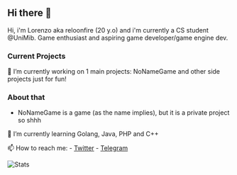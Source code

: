 ## Hi there 👋

Hi, i'm Lorenzo aka reloonfire (20 y.o) and i'm currently a CS student @UniMib.
Game enthusiast and aspiring game developer/game engine dev.


### Current Projects
🔭 I’m currently working on 1 main projects: NoNameGame and other side projects just for fun!
### About that
   - NoNameGame is a game (as the name implies), but it is a private project so shhh
   
🌱 I’m currently learning Golang, Java, PHP and C++

📫 How to reach me:
    - [Twitter](https://twitter.com/reloonfireit)
    - [Telegram](https://t.me/reloonfire)
    
![Stats](https://github-readme-stats.vercel.app/api?username=reloonfire&show_icons=true)
<!--
**reloonfire/reloonfire** is a ✨ _special_ ✨ repository because its `README.md` (this file) appears on your GitHub profile.

Here are some ideas to get you started:

- 🔭 I’m currently working on ...
- 🌱 I’m currently learning ...
- 👯 I’m looking to collaborate on ...
- 🤔 I’m looking for help with ...
- 💬 Ask me about ...
- 📫 How to reach me: ...
- 😄 Pronouns: ...
- ⚡ Fun fact: ...
-->
